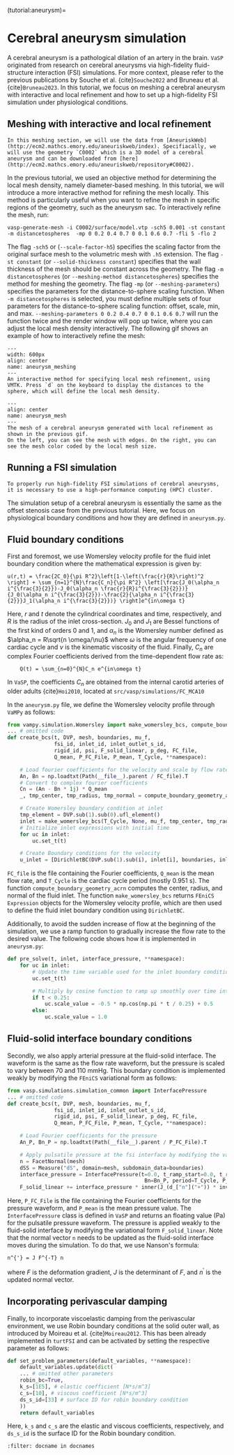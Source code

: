 (tutorial:aneurysm)=

# Cerebral aneurysm simulation 

A cerebral aneurysm is a pathological dilation of an artery in the brain. `VaSP` originated from research on cerebral aneurysms via high-fidelity fluid-structure interaction (FSI) simulations. For more context, please refer to the previous publications by Souche et al. {cite}`Souche2022` and Bruneau et al. {cite}`Bruneau2023`. In this tutorial, we focus on meshing a cerebral aneurysm with interactive and local refinement and how to set up a high-fidelity FSI simulation under physiological conditions.

## Meshing with interactive and local refinement ##

```{note}
In this meshing section, we will use the data from [AneuriskWeb](http://ecm2.mathcs.emory.edu/aneuriskweb/index). Specifiacally, we will use the geometry `C0002` which is a 3D model of a cerebral aneurysm and can be downloaded from [here](http://ecm2.mathcs.emory.edu/aneuriskweb/repository#C0002).
```

In the previous tutorial, we used an objective method for determining the local mesh density, namely diameter-based meshing. In this tutorial, we will introduce a more interactive method for refining the mesh locally. This method is particularly useful when you want to refine the mesh in specific regions of the geometry, such as the aneurysm sac. To interactively refine the mesh, run:

```console
vasp-generate-mesh -i C0002/surface/model.vtp -sch5 0.001 -st constant -m distancetospheres  -mp 0 0.2 0.4 0.7 0 0.1 0.6 0.7 -fli 5 -flo 2 
```

The flag `-sch5` or (`--scale-factor-h5`) specifies the scaling factor from the original surface mesh to the volumetric mesh with `.h5` extension. The flag `-st constant` (or `--solid-thickness constant`) specifies that the wall thickness of the mesh should be constant across the geometry. The flag `-m distancetospheres` (or `--meshing-method distancetospheres`) specifies the method for meshing the geometry. The flag `-mp` (or `--meshing-parameters`) specifies the parameters for the distance-to-sphere scaling function. When `-m distancetospheres` is selected, you must define multiple sets of four parameters for the distance-to-sphere scaling function: offset, scale, min, and max. `--meshing-parameters 0 0.2 0.4 0.7 0 0.1 0.6 0.7` will run the function twice and the render window will pop up twice, where you can adjust the local mesh density interactively. The following gif shows an example of how to interactively refine the mesh:

```{figure} figures/aneurysm_meshing.gif
---
width: 600px
align: center
name: aneurysm_meshing
---
An interactive method for specifying local mesh refinement, using VMTK. Press `d` on the keyboard to display the distances to the sphere, which will define the local mesh density.
```

```{figure} figures/aneurysm_mesh.png
---
align: center
name: aneurysm_mesh
---
The mesh of a cerebral aneurysm generated with local refinement as shown in the previous gif.
On the left, you can see the mesh with edges. On the right, you can see the mesh color coded by the local mesh size.
``` 

## Running a FSI simulation ##

```{attention}
To properly run high-fidelity FSI simulations of cerebral aneurysms, it is necessary to use a high-performance computing (HPC) cluster.
```

The simulation setup of a cerebral aneurysm is essentially the same as the offset stenosis case from the previous tutorial. Here, we focus on physiological boundary conditions and how they are defined in `aneurysm.py`.

## Fluid boundary conditions ##

First and foremost, we use Womersley velocity profile for the fluid inlet boundary condition where the mathematical expression is given by:

```{math}
u(r,t) = \frac{2C_0}{\pi R^2}\left[1-\left(\frac{r}{R}\right)^2 \right] + \sum_{n=1}^{N}\frac{C_n}{\pi R^2} \left[\frac{J_0(\alpha_n i^{\frac{3}{2}})-J_0(\alpha_n \frac{r}{R}i^{\frac{3}{2}})}{J_0(\alpha_n i^{\frac{3}{2}})-\frac{2}{\alpha_n i^{\frac{3}{2}}}J_1(\alpha_n i^{\frac{3}{2}})} \right]e^{in\omega t}
```

Here, $r$ and $t$ denote the cylindrical coordinates and time, respectively, and $R$ is the radius of the inlet cross-section. $J_{0}$ and $J_{1}$ are Bessel functions of the first kind of orders 0 and 1, and $\alpha_n$ is the Womersley number defined as $\alpha_n = R\sqrt{n \omega/\nu}$ where $\omega$ is the angular frequency of one cardiac cycle and $\nu$ is the kinematic viscosity of the fluid. Finally, $C_n$ are complex Fourier coefficients derived from the time-dependent flow rate as:

```{math}
    Q(t) = \sum_{n=0}^{N}C_n e^{in\omega t}
```

In `VaSP`, the coefficients $C_n$ are obtained from the internal carotid arteries of older adults {cite}`Hoi2010`, located at `src/vasp/simulations/FC_MCA10`

In the `aneurysm.py` file, we define the Womersley velocity profile through `VaMPy` as follows:

```python
from vampy.simulation.Womersley import make_womersley_bcs, compute_boundary_geometry_acrn
... # omitted code
def create_bcs(t, DVP, mesh, boundaries, mu_f,
               fsi_id, inlet_id, inlet_outlet_s_id,
               rigid_id, psi, F_solid_linear, p_deg, FC_file,
               Q_mean, P_FC_File, P_mean, T_Cycle, **namespace):

    # Load fourier coefficients for the velocity and scale by flow rate
    An, Bn = np.loadtxt(Path(__file__).parent / FC_file).T
    # Convert to complex fourier coefficients
    Cn = (An - Bn * 1j) * Q_mean
    _, tmp_center, tmp_radius, tmp_normal = compute_boundary_geometry_acrn(mesh, inlet_id, boundaries)

    # Create Womersley boundary condition at inlet
    tmp_element = DVP.sub(1).sub(0).ufl_element()
    inlet = make_womersley_bcs(T_Cycle, None, mu_f, tmp_center, tmp_radius, tmp_normal, tmp_element, Cn=Cn)
    # Initialize inlet expressions with initial time
    for uc in inlet:
        uc.set_t(t)

    # Create Boundary conditions for the velocity
    u_inlet = [DirichletBC(DVP.sub(1).sub(i), inlet[i], boundaries, inlet_id) for i in range(3)]
```
`FC_file` is the file containing the Fourier coefficients, `Q_mean` is the mean flow rate, and `T_Cycle` is the cardiac cycle period (mostly 0.951 s). The function `compute_boundary_geometry_acrn` computes the center, radius, and normal of the fluid inlet. The function `make_womersley_bcs` returns `FEniCS` `Expression` objects for the Womersley velocity profile, which are then used to define the fluid inlet boundary condition using `DirichletBC`.

Additionally, to avoid the sudden increase of flow at the beginning of the simulation, we use a ramp function to gradually increase the flow rate to the desired value. The following code shows how it is implemented in `aneurysm.py`:

```python
def pre_solve(t, inlet, interface_pressure, **namespace):
    for uc in inlet:
        # Update the time variable used for the inlet boundary condition
        uc.set_t(t)

        # Multiply by cosine function to ramp up smoothly over time interval 0-250 ms
        if t < 0.25:
            uc.scale_value = -0.5 * np.cos(np.pi * t / 0.25) + 0.5
        else:
            uc.scale_value = 1.0
```

## Fluid-solid interface boundary conditions ##

Secondly, we also apply arterial pressure at the fluid-solid interface. The waveform is the same as the flow rate waveform, but the pressure is scaled to vary between 70 and 110 mmHg. This boundary condition is implemented weakly by modifying the `FEniCS` variational form as follows:

```python
from vasp.simulations.simulation_common import InterfacePressure
... # omitted code
def create_bcs(t, DVP, mesh, boundaries, mu_f,
               fsi_id, inlet_id, inlet_outlet_s_id,
               rigid_id, psi, F_solid_linear, p_deg, FC_file,
               Q_mean, P_FC_File, P_mean, T_Cycle, **namespace):

    # Load Fourier coefficients for the pressure
    An_P, Bn_P = np.loadtxt(Path(__file__).parent / P_FC_File).T

    # Apply pulsatile pressure at the fsi interface by modifying the variational form
    n = FacetNormal(mesh)
    dSS = Measure("dS", domain=mesh, subdomain_data=boundaries)
    interface_pressure = InterfacePressure(t=0.0, t_ramp_start=0.0, t_ramp_end=0.2, An=An_P,
                                            Bn=Bn_P, period=T_Cycle, P_mean=P_mean, degree=p_deg)
    F_solid_linear += interface_pressure * inner(J_(d_["n"]("+")) * inv(F_(d_["n"]("+"))).T * n("+")) * dSS(fsi_id)
```

Here, `P_FC_File` is the file containing the Fourier coefficients for the pressure waveform, and `P_mean` is the mean pressure value. The `InterfacePressure` class is defined in `VaSP` and returns an floating value (Pa) for the pulsatile pressure waveform. The pressure is applied weakly to the fluid-solid interface by modifying the variational form `F_solid_linear`. Note that the normal vector `n` needs to be updated as the fluid-solid interface moves during the simulation. To do that, we use Nanson's formula:

```{math}
n^{'} = J F^{-T} n
```

where $F$ is the deformation gradient, $J$ is the determinant of $F$, and $n^{'}$ is the updated normal vector.

## Incorporating perivascular damping ##

Finally, to incorporate viscoelastic damping from the perivascular environment, we use Robin boundary conditions at the solid outer wall, as introduced by Moireau et al. {cite}`Moireau2012`. This has been already implemented in `turtFSI` and can be activated by setting the respective parameter as follows:

```python
def set_problem_parameters(default_variables, **namespace):
    default_variables.update(dict(
    ... # omitted other parameters
    robin_bc=True,
    k_s=[1E5], # elastic coefficient [N*s/m^3]
    c_s=[10], # viscous coefficient [N*s/m^3]
    ds_s_id=[33] # surface ID for robin boundary condition
    ))
    return default_variables
```

Here, `k_s` and `c_s` are the elastic and viscous coefficients, respectively, and `ds_s_id` is the surface ID for the Robin boundary condition.

```{bibliography}
:filter: docname in docnames
```